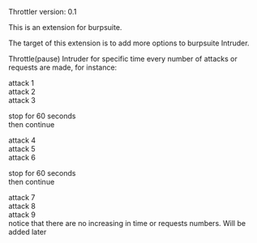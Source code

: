 Throttler version: 0.1</br>

This is an extension for burpsuite.</br>

The target of this extension is to add more options to burpsuite Intruder.</br>

Throttle(pause) Intruder for specific time every number of attacks or requests are made, for instance:</br>

attack 1</br>
attack 2</br>
attack 3</br>

stop for 60 seconds</br>
then continue</br>

attack 4</br>
attack 5</br>
attack 6</br>

stop for 60 seconds</br>
then continue</br>

attack 7</br>
attack 8</br>
attack 9</br>
notice that there are no increasing in time or requests numbers. Will be added later</br>
